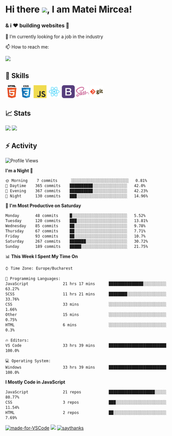 # Hi there <img src="https://raw.githubusercontent.com/MartinHeinz/MartinHeinz/master/wave.gif" width="30px">, I am Matei Mircea!
### & i ❤️ building websites 🙌

🔭 I’m currently looking for a job in the industry

📫 How to reach me:

<a href="https://www.linkedin.com/in/mateimircea/">
  <img src="https://img.shields.io/badge/--linkedin?label=LinkedIn&logo=LinkedIn&style=social" />
<a>
 
 
## 🚀 Skills 
<div display="inline">
<img alt="HTML5" width="40px" src="https://raw.githubusercontent.com/github/explore/80688e429a7d4ef2fca1e82350fe8e3517d3494d/topics/html/html.png" />
<img alt="CSS3" width="40px" src="https://raw.githubusercontent.com/github/explore/80688e429a7d4ef2fca1e82350fe8e3517d3494d/topics/css/css.png" />
<img alt="JavaScript" width="40px" src="https://raw.githubusercontent.com/github/explore/80688e429a7d4ef2fca1e82350fe8e3517d3494d/topics/javascript/javascript.png" />
<img alt="React" width="40px" src="https://raw.githubusercontent.com/github/explore/80688e429a7d4ef2fca1e82350fe8e3517d3494d/topics/react/react.png" />
<img alt="bootstrap" width="40px" src="https://raw.githubusercontent.com/github/explore/78df643247d429f6cc873026c0622819ad797942/topics/bootstrap/bootstrap.png" />
<img alt="Sass" width="40px" src="https://raw.githubusercontent.com/github/explore/80688e429a7d4ef2fca1e82350fe8e3517d3494d/topics/sass/sass.png" />
<img alt="Git" width="40px" src="https://raw.githubusercontent.com/github/explore/80688e429a7d4ef2fca1e82350fe8e3517d3494d/topics/git/git.png" />
<div>


## 📈 Stats 
<div display="inline">
<img src="https://github-readme-stats.vercel.app/api/top-langs/?username=Matei87&theme=radical&show_icons=true" />
<img src="https://github-readme-stats.vercel.app/api?username=Matei87&theme=radical&show_icons=true" />
<div>


## :zap: Activity
<!--START_SECTION:waka-->
![Profile Views](http://img.shields.io/badge/Profile%20Views-0-blue)

**I'm a Night 🦉** 

```text
🌞 Morning    7 commits      ░░░░░░░░░░░░░░░░░░░░░░░░░   0.81% 
🌆 Daytime    365 commits    ██████████░░░░░░░░░░░░░░░   42.0% 
🌃 Evening    367 commits    ██████████░░░░░░░░░░░░░░░   42.23% 
🌙 Night      130 commits    ███░░░░░░░░░░░░░░░░░░░░░░   14.96%

```
📅 **I'm Most Productive on Saturday** 

```text
Monday       48 commits     █░░░░░░░░░░░░░░░░░░░░░░░░   5.52% 
Tuesday      120 commits    ███░░░░░░░░░░░░░░░░░░░░░░   13.81% 
Wednesday    85 commits     ██░░░░░░░░░░░░░░░░░░░░░░░   9.78% 
Thursday     67 commits     ██░░░░░░░░░░░░░░░░░░░░░░░   7.71% 
Friday       93 commits     ██░░░░░░░░░░░░░░░░░░░░░░░   10.7% 
Saturday     267 commits    ███████░░░░░░░░░░░░░░░░░░   30.72% 
Sunday       189 commits    █████░░░░░░░░░░░░░░░░░░░░   21.75%

```


📊 **This Week I Spent My Time On** 

```text
⌚︎ Time Zone: Europe/Bucharest

💬 Programming Languages: 
JavaScript               21 hrs 17 mins      ███████████████░░░░░░░░░░   63.27% 
SCSS                     11 hrs 21 mins      ████████░░░░░░░░░░░░░░░░░   33.76% 
CSS                      33 mins             ░░░░░░░░░░░░░░░░░░░░░░░░░   1.66% 
Other                    15 mins             ░░░░░░░░░░░░░░░░░░░░░░░░░   0.75% 
HTML                     6 mins              ░░░░░░░░░░░░░░░░░░░░░░░░░   0.3%

🔥 Editors: 
VS Code                  33 hrs 39 mins      █████████████████████████   100.0%

💻 Operating System: 
Windows                  33 hrs 39 mins      █████████████████████████   100.0%

```

**I Mostly Code in JavaScript** 

```text
JavaScript               21 repos            ████████████████████░░░░░   80.77% 
CSS                      3 repos             ███░░░░░░░░░░░░░░░░░░░░░░   11.54% 
HTML                     2 repos             ██░░░░░░░░░░░░░░░░░░░░░░░   7.69%

```



<!--END_SECTION:waka-->
  
  
  

[![made-for-VSCode](https://img.shields.io/badge/Made%20for-VSCode-1f425f.svg)](https://code.visualstudio.com/)
<img src="https://img.shields.io/badge/MADE%20WITH%20%E2%9D%A4%EF%B8%8F%20IN-ROMANIA-%23CD0000?style=for-the-badge" />
[![saythanks](https://img.shields.io/badge/say-thanks-ff69b4.svg)](https://saythanks.io/to/kennethreitz)
